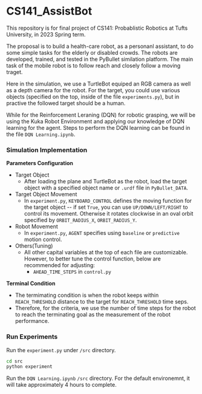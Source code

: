 # CS141_AssistBot
This repository is for final project of CS141: Probablistic Robotics at Tufts University, in 2023 Spring term.

The proposal is to build a health-care robot, as a personanl assistant, to do some simple tasks for the elderly or disabled crowds. The robots are developed, trained, and tested in the PyBullet similation platform. The main task of the mobile robot is to follow reach and closely follow a moving traget.

Here in the simulation, we use a TurtleBot equiped an RGB camera as well as a depth camera for the robot. For the target, you could use various objects (specified on the top, inside of the file `experiments.py`), but in practive the followed target should be a human.

While for the Reinforcement Leraning (DQN) for robotic grasping, we will be using the Kuka Robot Environment and applying our knowledge of DQN learning for the agent. Steps to perform the DQN learning can be found in the file `DQN Learning.ipynb`.

### Simulation Implementation
**Parameters Configuration**
- Target Object
  -  After loading the plane and TurtleBot as the robot, load the target object with a specified object name or `.urdf` file in `PyBullet_DATA`.
- Target Object Movement
  - In `experiment.py`, `KEYBOARD_CONTROL` defines the moving function for the target object -- if set `True`, you can use `UP/DOWN/LEFT/RIGHT` to control its movement. Otherwise it rotates clockwise in an oval orbit specified by `ORBIT_RADIUS_X`, `ORBIT_RADIUS_Y`.
- Robot Movement
  - In `experiment.py`, `AGENT` specifies using `baseline` or `predictive` motion control.
- Others(Tuning)
  - All other capital variables at the top of each file are customizable. However, to better tune the control function, below are recommended for adjusting:
    - `AHEAD_TIME_STEPS` in `control.py`

**Terminal Condition**
- The termimating condition is when the robot keeps within `REACH_THRESHOLD` distance to the target for `REACH_THRESHOLD` time seps.
- Therefore, for the criteria, we use the number of time steps for the robot to reach the terminating goal as the measurement of the robot performance.



### Run Experiments
Run the `experiment.py` under `/src` directory.
```bash
cd src
python experiment
```
Run the `DQN Learning.ipynb` `/src` directory.
For the default environemnt, it will take approximately 4 hours to complete. 
